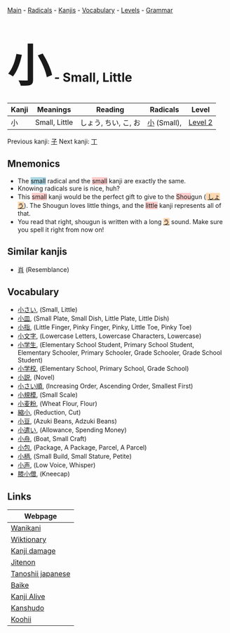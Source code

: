 <style> bigfont {font-size: 100px}</style>
[Main](../README.md) -
[Radicals](../radicals.md) -
[Kanjis](../kanjis.md) -
[Vocabulary](../vocabulary.md) -
[Levels](../levels.md) -
[Grammar](../grammar.md)
# <bigfont> 小</bigfont> - Small, Little 

| Kanji | Meanings | Reading | Radicals | Level |
| --- | --- | --- | --- | --- |
| 小 | Small, Little | しょう, ちい, こ, お | [小](../radicals/小.md) (Small),  | [Level 2](../levels/wk_level2.md) |

Previous kanji: [子](子.md) Next kanji: [丁](丁.md) 

## Mnemonics
 * The <span style="background-color:#ADD8E6"> small</span> radical and the <span style="background-color:#ffcccb"> small</span> kanji are exactly the same.
* Knowing radicals sure is nice, huh?
* This <span style="background-color:#ffcccb"> small</span> kanji would be the perfect gift to give to the <span style="background-color:#ffcccb"> Shou</span>gun (<span style="background-color:#fed8b1"> [しょう](https://jisho.org/search/しょう)</span>). The Shougun loves little things, and the <span style="background-color:#ffcccb"> little</span> kanji represents all of that.
* You read that right, shougun is written with a long <span style="background-color:#fed8b1"> [う](https://jisho.org/search/う)</span> sound. Make sure you spell it right from now on!


## Similar kanjis
 * [肖](肖.md) (Resemblance)


## Vocabulary
 * [小さい](../vocabulary/小.md), (Small, Little)
* [小皿](../vocabulary/小.md), (Small Plate, Small Dish, Little Plate, Little Dish)
* [小指](../vocabulary/小.md), (Little Finger, Pinky Finger, Pinky, Little Toe, Pinky Toe)
* [小文字](../vocabulary/小.md), (Lowercase Letters, Lowercase Characters, Lowercase)
* [小学生](../vocabulary/小.md), (Elementary School Student, Primary School Student, Elementary Schooler, Primary Schooler, Grade Schooler, Grade School Student)
* [小学校](../vocabulary/小.md), (Elementary School, Primary School, Grade School)
* [小説](../vocabulary/小.md), (Novel)
* [小さい順](../vocabulary/小.md), (Increasing Order, Ascending Order, Smallest First)
* [小規模](../vocabulary/小.md), (Small Scale)
* [小麦粉](../vocabulary/小.md), (Wheat Flour, Flour)
* [縮小](../vocabulary/小.md), (Reduction, Cut)
* [小豆](../vocabulary/小.md), (Azuki Beans, Adzuki Beans)
* [小遣い](../vocabulary/小.md), (Allowance, Spending Money)
* [小舟](../vocabulary/小.md), (Boat, Small Craft)
* [小包](../vocabulary/小.md), (Package, A Package, Parcel, A Parcel)
* [小柄](../vocabulary/小.md), (Small Build, Small Stature, Petite)
* [小声](../vocabulary/小.md), (Low Voice, Whisper)
* [膝小僧](../vocabulary/小.md), (Kneecap)



## Links 

| Webpage |
| --- |
| [Wanikani          ](https://www.wanikani.com/kanji/小) |
| [Wiktionary        ](https://en.wiktionary.org/wiki/小) |
| [Kanji damage      ](http://www.kanjidamage.com/kanji/search?utf8=✓&q=小) |
| [Jitenon           ](https://jitenon.com/kanji/小) |
| [Tanoshii japanese ](https://www.tanoshiijapanese.com/dictionary/kanji.cfm?k=小) |
| [Baike             ](https://baike.baidu.com/item/小) |
| [Kanji Alive       ](https://app.kanjialive.com/小) |
| [Kanshudo          ](https://www.kanshudo.com/searchmn?q=小) |
| [Koohii            ](https://kanji.koohii.com/study/kanji/小) |
